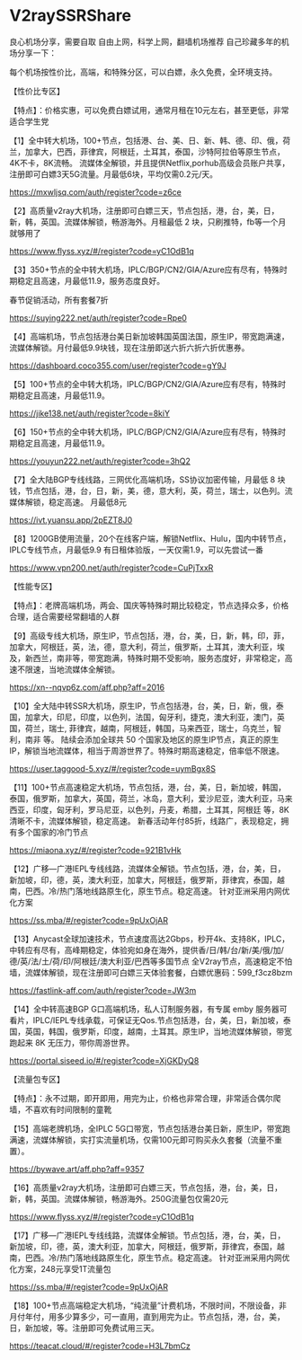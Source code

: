 # V2raySSRShare
良心机场分享，需要自取
自由上网，科学上网，翻墙机场推荐
自己珍藏多年的机场分享一下：

每个机场按性价比，高端，和特殊分区，可以白嫖，永久免费，全环境支持。

【性价比专区】

【特点】：价格实惠，可以免费白嫖试用，通常月租在10元左右，甚至更低，非常适合学生党

【1】全中转大机场，100+节点，包括港、台、美、日、新、韩、德、印、俄，荷兰，加拿大，巴西，菲律宾，阿根廷，土耳其，泰国，沙特阿拉伯等原生节点，4K不卡，8K流畅。 流媒体全解锁，并且提供Netflix,porhub高级会员账户共享，注册即可白嫖3天5G流量。月最低6块，平均仅需0.2元/天。

https://mxwljsq.com/auth/register?code=z6ce

【2】高质量v2ray大机场，注册即可白嫖三天，节点包括，港，台，美，日，新，韩，英国。流媒体解锁，畅游海外。月租最低 2 块，只刷推特，fb等一个月就够用了

https://www.flyss.xyz/#/register?code=yC1OdB1q

【3】350+节点的全中转大机场，IPLC/BGP/CN2/GIA/Azure应有尽有，特殊时期稳定且高速，月最低11.9，服务态度良好。

春节促销活动，所有套餐7折

https://suying222.net/auth/register?code=Rpe0

【4】高端机场，节点包括港台美日新加坡韩国英国法国，原生IP，带宽跑满速，流媒体解锁。月付最低9.9块钱，现在注册即送六折六折六折优惠券。

https://dashboard.coco355.com/user/register?code=gY9J

【5】100+节点的全中转大机场，IPLC/BGP/CN2/GIA/Azure应有尽有，特殊时期稳定且高速，月最低11.9。

https://jike138.net/auth/register?code=8kiY

【6】150+节点的全中转大机场，IPLC/BGP/CN2/GIA/Azure应有尽有，特殊时期稳定且高速，月最低11.9。

https://youyun222.net/auth/register?code=3hQ2

【7】全大陆BGP专线线路，三网优化高端机场，SS协议加密传输，月最低 8 块钱，节点包括，港，台，日，新，美，德，意大利，英，荷兰，瑞士，以色列。流媒体解锁，稳定高速。
月最低8元

https://ivt.yuansu.app/2pEZT8J0

【8】1200GB使用流量，20个在线客户端，解锁Netflix、Hulu，国内中转节点，IPLC专线节点，月最低9.9 有日租体验版，一天仅需1.9，可以先尝试一番

https://www.vpn200.net/auth/register?code=CuPjTxxR

【性能专区】

【特点】：老牌高端机场，两会、国庆等特殊时期比较稳定，节点选择众多，价格合理，适合需要经常翻墙的人群

【9】高级专线大机场，原生IP，节点包括，港，台，美，日，新，韩，印，菲，加拿大，阿根廷，英，法，德，意大利，荷兰，俄罗斯，土耳其，澳大利亚，埃及，新西兰，南非等，带宽跑满，特殊时期不受影响，服务态度好，非常稳定，高速不限速，当地流媒体全解锁。

https://xn--nqvp6z.com/aff.php?aff=2016

【10】全大陆中转SSR大机场，原生IP，节点包括港，台，美，日，新，俄，泰国，加拿大，印尼，印度，以色列，法国，匈牙利，捷克，澳大利亚，澳门，英国，荷兰，瑞士, 菲律宾，越南，阿根廷，韩国，马来西亚，瑞士，乌克兰，智利，南非 等。 陆续会添加全球共 50 个国家及地区的原生IP节点，真正的原生IP，解锁当地流媒体，相当于周游世界了。特殊时期高速稳定，倍率低不限速。 

https://user.taggood-5.xyz/#/register?code=uymBgx8S
	
【11】100+节点高速稳定大机场，节点包括，港，台，美，日，新加坡，韩国，泰国，俄罗斯，加拿大，英国，荷兰，冰岛，意大利，爱沙尼亚，澳大利亚，马来西亚，印度，匈牙利，罗马尼亚，以色列，丹麦，希腊，土耳其，阿根廷 等，8K清晰不卡，流媒体解锁，稳定高速。 新春活动年付85折，线路广，表现稳定，拥有多个国家的冷门节点

https://miaona.xyz/#/register?code=921B1vHk

【12】广移—广港IEPL专线线路，流媒体全解锁。节点包括，港，台，美，日，新加坡，印，德，英，澳大利亚，加拿大，阿根廷，俄罗斯，菲律宾，泰国，越南，巴西。冷/热门落地线路原生化，原生节点。稳定高速。 针对亚洲采用内网优化方案

https://ss.mba/#/register?code=9pUxOjAR

【13】Anycast全球加速技术，节点速度高达2Gbps，秒开4k、支持8K，IPLC，中转应有尽有，高峰期稳定，体验宛如身在海外，提供香/日/韩/台/新/美/俄/加/德/英/法/土/荷/印/阿根廷/澳大利亚/巴西等多国节点 全V2ray节点，高速稳定不怕墙，流媒体解锁，现在注册即可白嫖三天体验套餐，白嫖优惠码：599_f3cz8bzm

https://fastlink-aff.com/auth/register?code=JW3m

【14】全中转高速BGP G口高端机场，私人订制服务器，有专属 emby 服务器可看片，IPLC/IEPL专线承载，可保证无Qos.节点包括港，台，美，日，新加坡，泰国，英国，韩国，俄罗斯，印度，越南，土耳其。原生IP，当地流媒体解锁，带宽跑起来 8K 无压力，带你周游世界。

https://portal.siseed.io/#/register?code=XjGKDyQ8


【流量包专区】

【特点】：永不过期，即开即用，用完为止，价格也非常合理，非常适合偶尔爬墙，不喜欢有时间限制的童靴

【15】高端老牌机场，全IPLC 5G口带宽，节点包括港台美日新，原生IP，带宽跑满速，流媒体解锁，实打实流量机场，仅需100元即可购买永久套餐（流量不重置）。

https://bywave.art/aff.php?aff=9357

【16】高质量v2ray大机场，注册即可白嫖三天，节点包括，港，台，美，日，新，韩，英国。流媒体解锁，畅游海外。250G流量包仅需20元

https://www.flyss.xyz/#/register?code=yC1OdB1q

【17】广移—广港IEPL专线线路，流媒体全解锁。节点包括，港，台，美，日，新加坡，印，德，英，澳大利亚，加拿大，阿根廷，俄罗斯，菲律宾，泰国，越南，巴西。冷/热门落地线路原生化，原生节点。稳定高速。 针对亚洲采用内网优化方案，248元享受1T流量包

https://ss.mba/#/register?code=9pUxOjAR

【18】100+节点高端稳定大机场，“纯流量”计费机场，不限时间，不限设备，非月付年付，用多少算多少，可一直用，直到用完为止。节点包括，港，台，美，日，新加坡，等。注册即可免费试用三天。

https://teacat.cloud/#/register?code=H3L7bmCz
